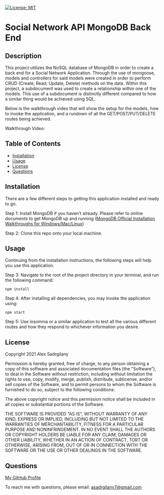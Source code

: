 [![License: MIT](https://img.shields.io/badge/License-MIT-yellow.svg)](https://opensource.org/licenses/MIT)

# Social Network API MongoDB Back End

## Description

This project utilizes the NoSQL database of MongoDB in order to create a back end for a Social Network Application. Through the use of mongoose, models and controllers for said models were created in order to perform CRUD (Create, Read, Update, Delete) methods on the data. Within this project, a subdocument was used to create a relationship within one of the models. This use of a subdocument is distinctly different compared to how a similar thing would be achieved using SQL. 

Below is the walkthrough video that will show the setup for the models, how to invoke the application, and a rundown of all the GET/POST/PUT/DELETE routes being achieved.

Walkthrough Video:


## Table of Contents

* [Installation](#installation)
* [Usage](#usage)
* [License](#license)
* [Questions](#questions)

## Installation

There are a few different steps to getting this application installed and ready to go.

Step 1: Install MongoDB if you haven't already. Please refer to online documents to get MongoDB up and running ([MongoDB Official Installation Walkthroughs for Windows/Mac/Linux](https://docs.mongodb.com/manual/administration/install-community/))

Step 2: Clone this repo onto your local machine.


## Usage

Continuing from the installation instructions, the following steps will help you use this application.

Step 3: Navigate to the root of the project directory in your terminal, and run the following command:

```
npm install
```

Step 4: After installing all dependencies, you may invoke the application using:

```
npm start
```

Step 5: Use insomnia or a similar application to test all the various different routes and how they respond to whichever information you desire.

## License

Copyright 2021 Alex Sadrgilany

Permission is hereby granted, free of charge, to any person obtaining a copy 
of this software and associated documentation files (the "Software"), to deal 
in the Software without restriction, including without limitation the rights to 
use, copy, modify, merge, publish, distribute, sublicense, and/or sell copies of the 
Software, and to permit persons to whom the Software is furnished to do so, 
subject to the following conditions:

The above copyright notice and this permission notice shall be included in all 
copies or substantial portions of the Software.

THE SOFTWARE IS PROVIDED "AS IS", WITHOUT WARRANTY OF ANY KIND, EXPRESS OR IMPLIED, 
INCLUDING BUT NOT LIMITED TO THE WARRANTIES OF MERCHANTABILITY, FITNESS FOR A 
PARTICULAR PURPOSE AND NONINFRINGEMENT. IN NO EVENT SHALL THE AUTHORS OR COPYRIGHT 
HOLDERS BE LIABLE FOR ANY CLAIM, DAMAGES OR OTHER LIABILITY, WHETHER IN AN ACTION OF 
CONTRACT, TORT OR OTHERWISE, ARISING FROM, OUT OF OR IN CONNECTION WITH THE SOFTWARE 
OR THE USE OR OTHER DEALINGS IN THE SOFTWARE.

## Questions

[My GitHub Profile](https://github.com/asadg7)

To reach me with questions, please email: asadrgilany7@gmail.com

